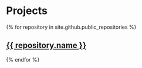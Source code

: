 
# Projects


{% for repository in site.github.public_repositories %}
## <a href='{{ repository.html_url }}'> {{ repository.name }}</a>
{% endfor %}
